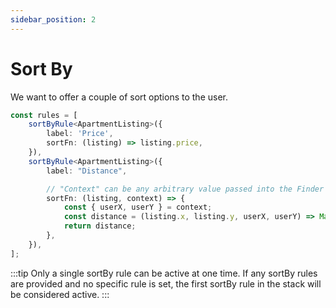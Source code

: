 ```yaml
---
sidebar_position: 2
---
```


# Sort By

We want to offer a couple of sort options to the user.

```ts
const rules = [
    sortByRule<ApartmentListing>({
        label: 'Price',
        sortFn: (listing) => listing.price,
    }),
    sortByRule<ApartmentListing>({
        label: "Distance",

        // "Context" can be any arbitrary value passed into the Finder component.
        sortFn: (listing, context) => {
            const { userX, userY } = context;
            const distance = (listing.x, listing.y, userX, userY) => Math.hypot(userX - listing.y, userY - listing.y);
            return distance;
        },
    }),
];
```

:::tip
Only a single sortBy rule can be active at one time.
If any sortBy rules are provided and no specific rule is set, the first sortBy rule in the stack will be considered active.
:::
